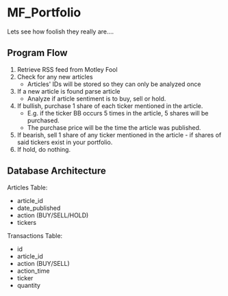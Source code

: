 # MF_Portfolio
Lets see how foolish they really are....

## Program Flow

1. Retrieve RSS feed from Motley Fool
2. Check for any new articles
    - Articles' IDs will be stored so they can only be analyzed once
3. If a new article is found parse article
    - Analyze if article sentiment is to buy, sell or hold.
4. If bullish, purchase 1 share of each ticker mentioned in the article.
    - E.g. if the ticker BB occurs 5 times in the article, 5 shares will be purchased.
    - The purchase price will be the time the article was published.
5. If bearish, sell 1 share of any ticker mentioned in the article - if shares of said tickers exist in your portfolio.
6. If hold, do nothing.

## Database Architecture

Articles Table:
- article_id
- date_published
- action (BUY/SELL/HOLD)
- tickers

Transactions Table:
- id
- article_id
- action (BUY/SELL)
- action_time
- ticker
- quantity
